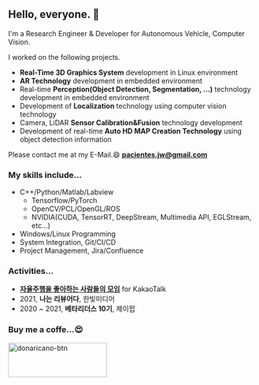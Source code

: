 ## Hello, everyone. 👋

I'm a Research Engineer & Developer for Autonomous Vehicle, Computer Vision.

I worked on the following projects.

- **Real-Time 3D Graphics System** development in Linux environment
- **AR Technology** development in embedded environment
- Real-time **Perception(Object Detection, Segmentation, ...)** technology development in embedded environment
- Development of **Localization** technology using computer vision technology
- Camera, LiDAR **Sensor Calibration&Fusion** technology development
- Development of real-time **Auto HD MAP Creation Technology** using object detection information

Please contact me at my E-Mail.😄 **pacientes.jw@gmail.com**

### My skills include...

- C++/Python/Matlab/Labview
  - Tensorflow/PyTorch
  - OpenCV/PCL/OpenGL/ROS
  - NVIDIA(CUDA, TensorRT, DeepStream, Multimedia API, EGLStream, etc...)
- Windows/Linux Programming
- System Integration, Git/CI/CD
- Project Management, Jira/Confluence

### Activities...

- [**자율주행을 좋아하는 사람들의 모임**](https://open.kakao.com/o/geMJ6H2) for KakaoTalk
- 2021, **나는 리뷰어다**, 한빛미디어
- 2020 ~ 2021, **베타리더스 10기**, 제이펍

### Buy me a coffe...😍

<a href="https://donaricano.com/mypage/1540147667_Vv_mq4" target="_blank"><img src="https://d1u4yishnma8v5.cloudfront.net/donarincano_gift.png" alt="donaricano-btn" style="height: 70px !important;width: 200px !important;" /></a>

<!--
**pacientes/pacientes** is a ✨ _special_ ✨ repository because its `README.md` (this file) appears on your GitHub profile.

Here are some ideas to get you started:

- 🔭 I’m currently working on ...
- 🌱 I’m currently learning ...
- 👯 I’m looking to collaborate on ...
- 🤔 I’m looking for help with ...
- 💬 Ask me about ...
- 📫 How to reach me: ...
- 😄 Pronouns: ...
- ⚡ Fun fact: ...
-->
